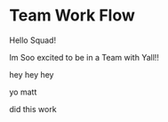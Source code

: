 # Team Work Flow

Hello Squad!

Im Soo excited to be in a Team with Yall!!


hey hey hey 

yo matt

did this work